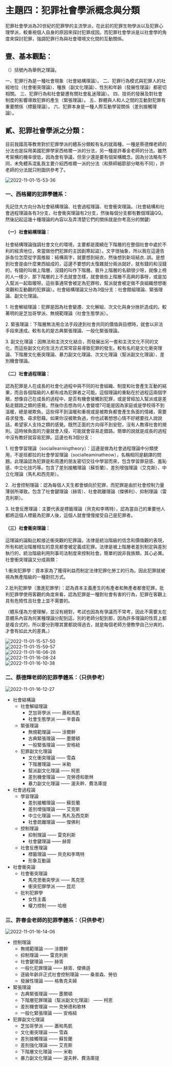 # 主題四：犯罪社會學派概念與分類

<!-- 33-34 -->
犯罪社會學派為20世紀的犯罪學的主流學派，在此前的犯罪生物學派以及犯罪心理學派，較重視個人自身的原因來探討犯罪成因。而犯罪社會學派是以社會學的角度來探討犯罪，強調犯罪行為與社會環境文化間的互動關係。

## 壹、基本觀點：

（）括號內為舉例之理論。

一、犯罪行為是一種社會現象（社會結構理論）。
二、犯罪行為模式與犯罪人的社經地位（社會衝突理論）、種族（副文化理論）、性別和年齡（發展性理論）都密切相關。
三、犯罪行為和社會變遷有關社會亂迷理論）。
四、技術的發展及對社會制度的影響導致犯罪的產生（緊張理論）。
五、群體與人和人之間的互動對犯罪有重要關係（標籤理論）。
六、犯罪本身是一種人際互動學習關係（差別接觸理論）。

## 貳、犯罪社會學派之分類：

目前我國高等教育對於犯罪學派的體系分類較有名的就兩種，一種是蔡德輝老師的分法也是採用美國犯罪學家西格爾一派的分法，另一種是許春金老師的分法。雖然考架構的機率很低，因為會有爭議，但至少還是要有個架構概念。因為分法略有不同，未免體系混亂我主要介紹西格爾一派的分法（和蔡師細節部分略有不同），許老師的分法就只附圖供參考了。

![2022-11-01-15-53-36](.assets/c02.s04/_2022-11-01-15-53-36.png)

### 一、西格爾的犯罪學體系：

先記住大方向分為社會結構理論、社會過程理論、社會衝突理論。（社會結構和社會過程理論各有3分支，社會衝突理論有2分支，然後每個分支都有數個理論QQ。然後記起這幾十種理論的內容以及弄清楚它們的關係就是你考高分的關鍵）

#### （一）社會結構理論：

社會結構理論強調社會文化的環境，主要都是圍繞在下階層的在整個社會中處於不利的經濟地位，來當做他們犯罪的主因創寒起盜）。文字很抽象，所以我在這邊告訴各位怎麼從字面推敲：結構兩字，就要想到結衣，然後想到新垣結衣..誤。是想到社會是由什麼東西組成的，這邊不要想的太復雜就分兩派就好，就有錢的和沒錢的，有錢的叫做上階層，沒錢的叫作下階層。晉升上階層的名額很少呀，就像上榜的人一樣少，那下階層的上不去就會怎樣，就會做些上階層不高興的事呀，或是加入幫派一起取暖呀。這些事通常會被定為犯罪啦，幫派就會被定做不良組織想想衝突觀和互動觀的犯罪論）。社會結構理論又分為3個分支：社會館組理論、緊張理論、副文化理論。


1\. 社會解組理論：犯罪是因為社會變遷、文化解組、次文化與身分挫折造成的。較著明的是芝加哥學派、無規範理論（社會生態學派）。  

2\. 緊張理論：下階層無法用合法手段達到社會共同的價值與目標時，就會以非法手段來達成。較有名的是古典緊張理論、一般化緊張理論。  

3\. 副文化理論：因無法和主流文化結合，而發展出另一套和主流文化不同的文化，而這些副文化的生活方式常常容易導致犯罪的發生。較有名的是文化衝突理論、下階層文化衝突理論、暴力副文化理論、次文化理論（幫派副文化理論）、差別機會理論。


#### （二）社會過程理論：

認為犯罪是人在成長的社會化過程中與不同的社會組織、制度和社會產生互動的結果，而且各個階級的人都有成為犯罪者之可能。這個理論的重點在於過程這兩個字眼，想像自己在成長的過程中，是否有機會接觸到犯罪，或是曾經加入幫派或是差點走錯路之類的感覺。然後你去想為何人會變壞?可能是因為家庭或是學校得不到溫暖，總是被欺負。這些得不到溫暖和重視或是被欺負都會產生負面的情緒，需要尋求發洩、尋求慰藉。如果你沒被欺負過，你也試著想想心情不好總要找人說說話，希望家人支持之類的感覺。既然正面的方向得不到安慰，沒有人教導社會的規則。這時候負面的力量就會入侵，可能就會容易走錯路。簡單的說就是成長的過程中沒有教好就容易犯罪。這邊也有3個分支：

1\. 社會學習理論（sociallearningtheory）：這邊是做為社會過程理論中分類使用，不是班都拉的社會學習理論（socialleaminatheow），名稱相同是翻譯的問題。此理論認為犯罪是和周遭的朋友密切交往中學習而來，包含學習罪惡感、羞恥感、中立化技巧等。包含了差別接觸理論（蘇哲蘭）、差別增強理論（艾克斯）、中立化理論（馬札和西克斯）。

2\. .社會控制理論：認為每個人天生都會傾向於犯罪，而犯罪是由於社會控制力量薄弱所導致。包含了社會鍵理論（赫胥）、社會疏離理論（傑佛利）、抑制理論（雷克利斯）。

3\. 社會反應理論：主要代表是標籤理論（貝克和李瑪特），認為當自己的重要他人都將這個人標籤為犯罪人後，這個人就會慢慢接受自己是犯罪者。

#### （三）社會衝突理論：

這理論的論點比較接近衝突觀的犯罪論，法律是統治階級的信念和價值觀的表現，所有和統治階層相左的意見都會被定義成犯罪。法律是被上階層者差別制定與差別執行的，統治階級利用刑事司法制度來控制社會。簡單的說非我族類，其心必異。社會衝突理論又分成兩類：

1.衝突犯罪學：資本家為了獲得利益而制定法律犯罪化勞工的行為。因此犯罪就被視為無產階級的一種對抗方式。

2.批判犯罪學（激進犯罪學）：認為資本主義產生的有產者和無產者都會犯罪，批判犯罪學使用客觀的角度來看，認為犯罪是一種對社會有害的行為，犯罪在客觀上具有危險性且社會上並不需要的。

（體系僅為方便理解，並沒有絕對，考試也因為有爭議而不常考，因此不需要太在意體系內容為何某種理論分配到這，別的老師分配到那，因為許多理論的性質上都是複合式的，所以要分到哪其實都說得過去，就是每個老師方便教學自己分爽的，才會有如此大的差異。）

![2022-11-01-15-57-50](.assets/c02.s04/_2022-11-01-15-57-50.png)  
![2022-11-01-15-59-57](.assets/c02.s04/_2022-11-01-15-59-57.png)  
![2022-11-01-16-06-28](.assets/c02.s04/_2022-11-01-16-06-28.png)  
![2022-11-01-16-08-24](.assets/c02.s04/_2022-11-01-16-08-24.png)  
![2022-11-01-16-10-38](.assets/c02.s04/_2022-11-01-16-10-38.png)

### 二、蔡德輝老師的犯罪學體系：（只供參考）

![2022-11-01-16-12-27](.assets/c02.s04/_2022-11-01-16-12-27.png)

* 社會結構論
  * 社會解組理論
    * 芝加哥學派 —— 蕭和馬凱
    * 社會生態學派 —— 辛普森
  * 緊張理論
    * 無規範理論 —— 涂爾幹
    * 古典緊張理論 —— 墨爾頓
    * 一般緊張理論 —— 安格紐
  * 犯罪副文化理論
    * 文化衝突理論 —— 雪森
    * 下階層理論 —— 米勒
    * 幫派副文化理論 —— 柯恩
    * 差別機會理論 —— 克勞德和歌林
    * 暴力副文化理論 —— 渥夫幹、費洛庫提
* 社會過程論
  * 學習理論
    * 差別接觸理論 —— 蘇哲蘭
    * 差別增強理論 —— 艾克斯
    * 中立化理論 —— 馬札及西克斯
    * 社會疏離理論 —— 傑佛利
  * 控制理論
    * 抑制理論 —— 雷克利斯
    * 社會鍵理論 —— 赫胥
  * 社會反應理論
    * 標籤理論 —— 貝克和李瑪特
    * 形象互動論
* 社會衝突論
  * 社會衝突理論
    * 馬克思衝突學派 —— 馬克思
    * 衝突犯罪學派 —— 昆尼
  * 批判犯罪學
    * 女性主義
    * 權力控制 —— 哈根

### 三、許春金老師的犯罪學體系：（只供參考）

![2022-11-01-16-14-06](.assets/c02.s04/_2022-11-01-16-14-06.png)

* 控制理論
  * 無規範理論 —— 涂爾幹
  * 抑制理論 —— 雷克利斯
  * 社會鍵理論 —— 赫胥
  * 一般化犯罪理論 —— 赫胥、傑佛遜
  * 逐級年齡非正式社會控制理論 —— 桑普森、勞伯
  * 發展性理論 —— 格魯克夫婦
* 緊張理論
  * 古典緊張理論 —— 墨爾頓
  * 下階層犯罪理論（幫派副文化理論） —— 柯恩
  * 差別機會理論 —— 克勞德和歌林
  * 一般化緊張理論 —— 安格紐
* 犯罪副文化理論
  * 芝加哥學派 —— 蕭和馬凱
  * 文化衝突理論 —— 雪森
  * 差別接觸理論 —— 蘇哲蘭
  * 差別強化理論 —— 艾克斯
  * 下階層文化理論 —— 米勒
  * 暴力副文化理論 —— 渥夫幹、費洛庫提
